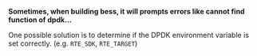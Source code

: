 **Sometimes, when building bess, it will prompts errors like cannot find function of dpdk...**

One possible solution is to determine if the DPDK environment variable is set correctly. (e.g. ```RTE_SDK```, ```RTE_TARGET```)
